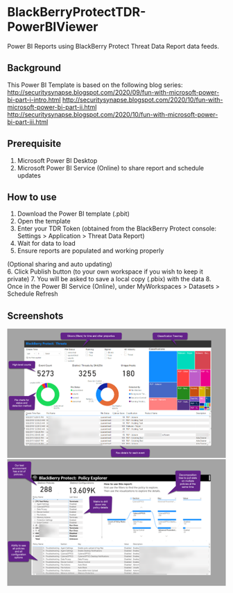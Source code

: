 # BlackBerryProtectTDR-PowerBIViewer
Power BI Reports using BlackBerry Protect Threat Data Report data feeds.


## Background
This Power BI Template is based on the following blog series:  
http://securitysynapse.blogspot.com/2020/09/fun-with-microsoft-power-bi-part-i-intro.html
http://securitysynapse.blogspot.com/2020/10/fun-with-microsoft-power-bi-part-ii.html
http://securitysynapse.blogspot.com/2020/10/fun-with-microsoft-power-bi-part-iii.html


## Prerequisite
1. Microsoft Power BI Desktop
2. Microsoft Power BI Service (Online) to share report and schedule updates


## How to use
1. Download the Power BI template (.pbit)
2. Open the template
3. Enter your TDR Token (obtained from the BlackBerry Protect console: Settings > Application > Threat Data Report)
4. Wait for data to load
5. Ensure reports are populated and working properly

(Optional sharing and auto updating)  
6. Click Publish button (to your own workspace if you wish to keep it private)
7. You will be asked to save a local copy (.pbix) with the data
8. Once in the Power BI Service (Online), under MyWorkspaces > Datasets > Schedule Refresh

## Screenshots
![Threats Report](https://github.com/TonyLeeVT/BlackBerryProtectTDR-PowerBIViewer/blob/main/screenshots/ThreatsReport.png)
![Policy Explorer](https://github.com/TonyLeeVT/BlackBerryProtectTDR-PowerBIViewer/blob/main/screenshots/PolicyExplorer.png)
